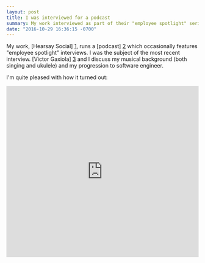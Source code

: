 ```yaml
---
layout: post
title: I was interviewed for a podcast
summary: My work interviewed as part of their "employee spotlight" series.
date: "2016-10-29 16:36:15 -0700"
---
```


My work, [Hearsay Social] [1], runs a [podcast] [2] which occasionally features
"employee spotlight" interviews. I was the subject of the most recent
interview. [Victor Gaxiola] [3] and I discuss my musical background (both
singing and ukulele) and my progression to software engineer.

I'm quite pleased with how it turned out:

<iframe width="100%" height="450" scrolling="no" frameborder="no" src="https://w.soundcloud.com/player/?url=https%3A//api.soundcloud.com/tracks/290073930&amp;auto_play=false&amp;hide_related=false&amp;show_comments=true&amp;show_user=true&amp;show_reposts=false&amp;visual=true"></iframe>

[1]: https://hearsaysocial.com/
[2]: https://hearsaysocial.com/category/podcast/
[3]: https://twitter.com/victorgaxiola

